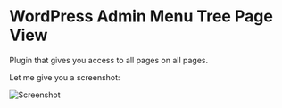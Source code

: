 # WordPress Admin Menu Tree Page View

Plugin that gives you access to all pages on all pages.

Let me give you a screenshot:

![Screenshot](https://s.w.org/plugins/admin-menu-tree-page-view/screenshot-1.png?r=1102635)


